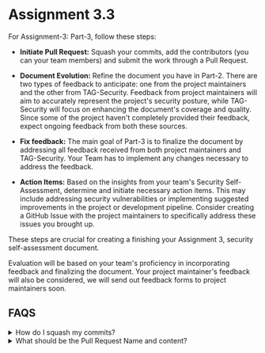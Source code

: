 # Assignment 3.3
For Assignment-3: Part-3, follow these steps:

- **Initiate Pull Request:** Squash your commits, add the contributors (you can your team members) and submit the work through a Pull Request.

- **Document Evolution:** Refine the document you have in Part-2. There are two types of feedback to anticipate: one from the project maintainers and the other from TAG-Security. Feedback from project maintainers will aim to accurately represent the project's security posture, while TAG-Security will focus on enhancing the document's coverage and quality. Since some of the project haven't completely provided their feedback, expect ongoing feedback from both these sources.

- **Fix feedback:** The main goal of Part-3 is to finalize the document by addressing all feedback received from both project maintainers and TAG-Security. Your Team has to implement any changes necessary to address the feedback.

- **Action Items:** Based on the insights from your team's Security Self-Assessment, determine and initiate necessary action items. This may include addressing security vulnerabilities or implementing suggested improvements in the project or development pipeline. Consider creating a GitHub Issue with the project maintainers to specifically address these issues you brought up.


These steps are crucial for creating a finishing your Assignment 3, security self-assessment document.

Evaluation will be based on your team's proficiency in incorporating feedback and finalizing the document.
Your project maintainer's feedback will also be considered, we will send out feedback forms to project maintainers soon.

## FAQS
<details>
<summary> How do I squash my commits? </summary>

- There are number of ways one can squash commit history using different tools.
  - Github desktop can also be used to do it. [Link](https://docs.github.com/en/desktop/managing-commits/squashing-commits-in-github-desktop)

- Once you squash the commit history it's gone for ever.

- You can add contributors to the squash commit while creating it

- Later submit the squashed commit for Pull Request.

</details>

<details>
<summary> What should be the Pull Request Name and content? </summary>

- Title of the Pull Request must be **"<Project_Name> Project Security Self-Assessment - Security Pals"**

- Keep the Pull Request contents simple, **"Created and added first draft for <Project_Name> Project Security Self-Assessment."**

- Additonally add a request for feedback, **"Please feel free to share your feedback on the security self-assessment."**

</details>
